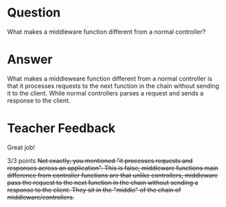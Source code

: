 # Question

What makes a middleware function different from a normal controller?

# Answer
What makes a middleweare function different from a normal controller is that it processes requests to the next function in the chain without sending it to the client. While normal controllers parses a request and sends a response to the client.
# Teacher Feedback

Great job! 

3/3 points
~~Not exactly, you mentioned "it processes requests and responses across an application". This is false, middleware functions main difference from controller functions are that unlike controllers, middleware pass the request to the next function in the chain without sending a response to the client. They sit in the "middle" of the chain of middleware/controllers.~~